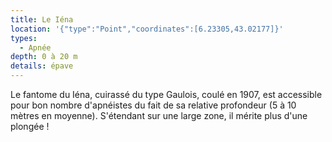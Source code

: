 ```yaml
---
title: Le Iéna
location: '{"type":"Point","coordinates":[6.23305,43.02177]}'
types:
  - Apnée
depth: 0 à 20 m
details: épave
---
```

Le fantome du Iéna, cuirassé du type Gaulois, coulé en 1907, est accessible pour bon nombre d'apnéistes du fait de sa relative profondeur (5 à 10 mètres en moyenne). S'étendant sur une large zone, il mérite plus d'une plongée ! 
